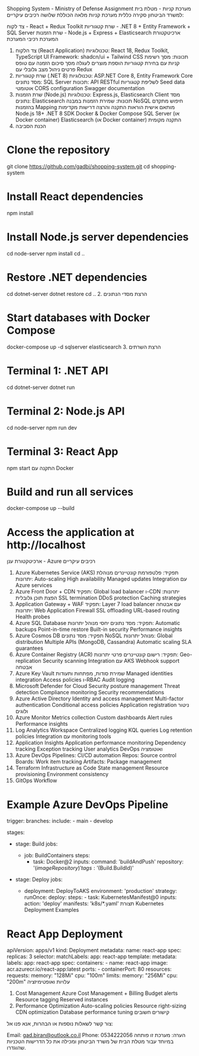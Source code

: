 Shopping System - Ministry of Defense Assignment
מערכת קניות - מטלת בית למשרד הביטחון
סקירה כללית
מערכת קניות מלאה הכוללת שלושה רכיבים עיקריים:

צד לקוח - React + Redux Toolkit
שרת קטגוריות - .NET 8 + Entity Framework + SQL Server
שרת הזמנות - Node.js + Express + Elasticsearch
ארכיטקטורת המערכת
רכיבי המערכת
1. צד הלקוח (React Application)
טכנולוגיות: React 18, Redux Toolkit, TypeScript
UI Framework: shadcn/ui + Tailwind CSS
תכונות:
מסך רשימת קניות עם בחירת קטגוריות
הוספת מוצרים לעגלה
מסך סיכום הזמנה עם טופס פרטים
ניהול מצב גלובלי עם Redux
2. שרת קטגוריות (.NET 8)
טכנולוגיות: ASP.NET Core 8, Entity Framework Core
מסד נתונים: SQL Server
תכונות:
API RESTful לשליפת קטגוריות
Seed data אוטומטי
CORS configuration
Swagger documentation
3. שרת הזמנות (Node.js)
טכנולוגיות: Express.js, Elasticsearch Client
מסד נתונים: Elasticsearch
תכונות:
שמירת הזמנות במבנה NoSQL
חיפוש מתקדם בהזמנות
Mapping מותאם אישית
הוראות התקנה והרצה
דרישות מקדימות
Node.js 18+
.NET 8 SDK
Docker & Docker Compose
SQL Server (או Docker container)
Elasticsearch (או Docker container)
התקנה מקומית
1. הכנת הסביבה
# Clone the repository
git clone https://github.com/gadbi/shopping-system.git
cd shopping-system

# Install React dependencies
npm install

# Install Node.js server dependencies
cd node-server
npm install
cd ..

# Restore .NET dependencies
cd dotnet-server
dotnet restore
cd ..
2. הרצת מסדי הנתונים
# Start databases with Docker Compose
docker-compose up -d sqlserver elasticsearch
3. הרצת השרתים
# Terminal 1: .NET API
cd dotnet-server
dotnet run

# Terminal 2: Node.js API
cd node-server
npm run dev

# Terminal 3: React App
npm start
התקנה עם Docker
# Build and run all services
docker-compose up --build

# Access the application at http://localhost
ארכיטקטורת ענן - Azure
רכיבים עיקריים
1. Azure Kubernetes Service (AKS)
תפקיד: פלטפורמת קונטיינרים מנוהלת
יתרונות:
Auto-scaling
High availability
Managed updates
Integration עם Azure services
2. Azure Front Door + CDN
תפקיד: Global load balancer ו-CDN
יתרונות:
הפצת תוכן גלובלית
SSL termination
DDoS protection
Caching strategies
3. Application Gateway + WAF
תפקיד: Layer 7 load balancer עם אבטחה
יתרונות:
Web Application Firewall
SSL offloading
URL-based routing
Health probes
4. Azure SQL Database
תפקיד: מסד נתונים יחסי מנוהל
יתרונות:
Automatic backups
Point-in-time restore
Built-in security
Performance insights
5. Azure Cosmos DB
תפקיד: מסד נתונים NoSQL מנוהל
יתרונות:
Global distribution
Multiple APIs (MongoDB, Cassandra)
Automatic scaling
SLA guarantees
6. Azure Container Registry (ACR)
תפקיד: רישום קונטיינרים פרטי
יתרונות:
Geo-replication
Security scanning
Integration עם AKS
Webhook support
אבטחה
1. Azure Key Vault
שמירת סודות, מפתחות ותעודות
Managed identities integration
Access policies ו-RBAC
Audit logging
2. Microsoft Defender for Cloud
Security posture management
Threat detection
Compliance monitoring
Security recommendations
3. Azure Active Directory
Identity and access management
Multi-factor authentication
Conditional access policies
Application registration
ניטור ולוגים
1. Azure Monitor
Metrics collection
Custom dashboards
Alert rules
Performance insights
2. Log Analytics Workspace
Centralized logging
KQL queries
Log retention policies
Integration עם monitoring tools
3. Application Insights
Application performance monitoring
Dependency tracking
Exception tracking
User analytics
DevOps ואוטומציה
1. Azure DevOps
Pipelines: CI/CD automation
Repos: Source control
Boards: Work item tracking
Artifacts: Package management
2. Terraform
Infrastructure as Code
State management
Resource provisioning
Environment consistency
3. GitOps Workflow
# Example Azure DevOps Pipeline
trigger:
  branches:
    include:
      - main
      - develop

stages:
  - stage: Build
    jobs:
      - job: BuildContainers
        steps:
          - task: Docker@2
            inputs:
              command: 'buildAndPush'
              repository: '$(imageRepository)'
              tags: '$(Build.BuildId)'

  - stage: Deploy
    jobs:
      - deployment: DeployToAKS
        environment: 'production'
        strategy:
          runOnce:
            deploy:
              steps:
                - task: KubernetesManifest@0
                  inputs:
                    action: 'deploy'
                    manifests: 'k8s/*.yaml'
תצורת Kubernetes
Deployment Examples
# React App Deployment
apiVersion: apps/v1
kind: Deployment
metadata:
  name: react-app
spec:
  replicas: 3
  selector:
    matchLabels:
      app: react-app
  template:
    metadata:
      labels:
        app: react-app
    spec:
      containers:
      - name: react-app
        image: acr.azurecr.io/react-app:latest
        ports:
        - containerPort: 80
        resources:
          requests:
            memory: "128Mi"
            cpu: "100m"
          limits:
            memory: "256Mi"
            cpu: "200m"
עלויות ואופטימיזציה
1. Cost Management
Azure Cost Management + Billing
Budget alerts
Resource tagging
Reserved instances
2. Performance Optimization
Auto-scaling policies
Resource right-sizing
CDN optimization
Database performance tuning
קישורים חשובים

צור קשר
לשאלות נוספות או הבהרות, אנא פנו אל:

Email: gad.biran@outlook.co.il
Phone: 0534222056
הערה: מערכת זו פותחה במיוחד עבור מטלת הבית של משרד הביטחון ומכילה את כל הדרישות הטכניות שהוגדרו.
